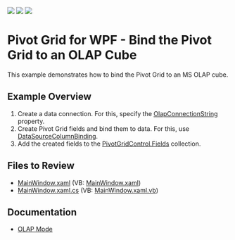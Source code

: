 <!-- default badges list -->
![](https://img.shields.io/endpoint?url=https://codecentral.devexpress.com/api/v1/VersionRange/507908016/22.1.3%2B)
[![](https://img.shields.io/badge/Open_in_DevExpress_Support_Center-FF7200?style=flat-square&logo=DevExpress&logoColor=white)](https://supportcenter.devexpress.com/ticket/details/T1098574)
[![](https://img.shields.io/badge/📖_How_to_use_DevExpress_Examples-e9f6fc?style=flat-square)](https://docs.devexpress.com/GeneralInformation/403183)
<!-- default badges end -->

# Pivot Grid for WPF -  Bind the Pivot Grid to an OLAP Cube
This example demonstrates how to bind the Pivot Grid to an MS OLAP cube.

## Example Overview
1. Create a data connection. For this, specify the [OlapConnectionString](https://docs.devexpress.com/WPF/DevExpress.Xpf.PivotGrid.PivotGridControl.OlapConnectionString) property.
2. Create Pivot Grid fields and bind them to data. For this, use [DataSourceColumnBinding](https://docs.devexpress.com/WPF/DevExpress.Xpf.PivotGrid.DataSourceColumnBinding).
3. Add the created fields to the [PivotGridControl.Fields](https://docs.devexpress.com/WPF/DevExpress.Xpf.PivotGrid.PivotGridControl.Fields) collection. 

## Files to Review
* [MainWindow.xaml](./CS/HowToBindOLAP/MainWindow.xaml) (VB: [MainWindow.xaml](./VB/HowToBindOLAP/MainWindow.xaml))
* [MainWindow.xaml.cs](./CS/HowToBindOLAP/MainWindow.xaml.cs) (VB: [MainWindow.xaml.vb](./VB/HowToBindOLAP/MainWindow.xaml.vb))

## Documentation
- [OLAP Mode](https://docs.devexpress.com/CoreLibraries/403809/devexpress-pivot-grid-core-library/pivot-grid-modes/olap-mode?v=22.1)
